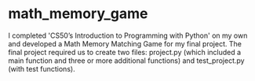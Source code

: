 # math_memory_game
I completed 'CS50’s Introduction to Programming with Python' on my own and developed a Math Memory Matching Game for my final project.
The final project required us to create two files: project.py (which included a main function and three or more additional functions) and test_project.py (with test functions).

